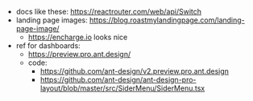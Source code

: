 - docs like these: https://reactrouter.com/web/api/Switch
- landing page images: https://blog.roastmylandingpage.com/landing-page-image/
  - https://encharge.io looks nice
- ref for dashboards:
  - https://preview.pro.ant.design/
  - code:
    - https://github.com/ant-design/v2.preview.pro.ant.design
    - https://github.com/ant-design/ant-design-pro-layout/blob/master/src/SiderMenu/SiderMenu.tsx
